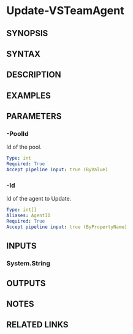 <!-- #include "./common/header.md" -->

# Update-VSTeamAgent

## SYNOPSIS

<!-- #include "./synopsis/Update-VSTeamAgent.md" -->

## SYNTAX

## DESCRIPTION

<!-- #include "./synopsis/Update-VSTeamAgent.md" -->

## EXAMPLES

## PARAMETERS

### -PoolId

Id of the pool.

```yaml
Type: int
Required: True
Accept pipeline input: true (ByValue)
```

### -Id

Id of the agent to Update.

```yaml
Type: int[]
Aliases: AgentID
Required: True
Accept pipeline input: true (ByPropertyName)
```

## INPUTS

### System.String

## OUTPUTS

## NOTES

## RELATED LINKS
